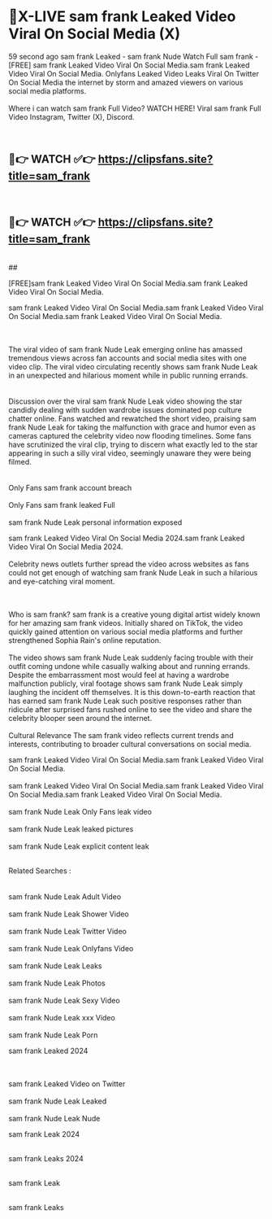 # 🔴X-LIVE sam frank Leaked Video Viral On Social Media (X)<br>


59 second ago sam frank Leaked  - sam frank Nude  Watch Full sam frank - [FREE] sam frank Leaked Video Viral On Social Media.sam frank Leaked Video Viral On Social Media.   Onlyfans Leaked Video Leaks Viral On Twitter On Social Media the internet by storm and amazed viewers on various social media platforms. <br><br>
Where i can watch sam frank Full Video? WATCH HERE! Viral sam frank Full Video Instagram, Twitter (X), Discord. <br>


 <br>

##  🔴👉 WATCH ✅👉  <a href="https://clipsfans.site?title=sam_frank&ref=git">https://clipsfans.site?title=sam_frank</a> <br>
  <br>

##  🔴👉 WATCH ✅👉  <a href="https://clipsfans.site?title=sam_frank&ref=git">https://clipsfans.site?title=sam_frank</a> <br>
  <br>
  ##



[FREE]sam frank Leaked Video Viral On Social Media.sam frank Leaked Video Viral On Social Media. <br>

sam frank Leaked Video Viral On Social Media.sam frank Leaked Video Viral On Social Media.sam frank Leaked Video Viral On Social Media. <br>


  <br>

  <br>
The viral video of sam frank Nude Leak emerging online has amassed tremendous views across fan accounts and social media sites with one video clip. The viral video circulating recently shows sam frank Nude Leak in an unexpected and hilarious moment while in public running errands.<br>
<br>


<br>
Discussion over the viral sam frank Nude Leak video showing the star candidly dealing with sudden wardrobe issues dominated pop culture chatter online. Fans watched and rewatched the short video, praising sam frank Nude Leak for taking the malfunction with grace and humor even as cameras captured the celebrity video now flooding timelines. Some fans have scrutinized the viral clip, trying to discern what exactly led to the star appearing in such a silly viral video, seemingly unaware they were being filmed.<br>
<br>
<br> 
Only Fans sam frank account breach<br>
<br>
Only Fans sam frank leaked Full <br>
<br>
sam frank Nude Leak personal information exposed<br>

sam frank Leaked Video Viral On Social Media 2024.sam frank Leaked Video Viral On Social Media 2024. <br>
<br>
Celebrity news outlets further spread the video across websites as fans could not get enough of watching sam frank Nude Leak in such a hilarious and eye-catching viral moment.<br>
<br>

<br>
Who is sam frank? sam frank is a creative young digital artist widely known for her amazing sam frank videos. Initially shared on TikTok, the video quickly gained attention on various social media platforms and further strengthened Sophia Rain's online reputation.<br>
<br>
The video shows sam frank Nude Leak suddenly facing trouble with their outfit coming undone while casually walking about and running errands. Despite the embarrassment most would feel at having a wardrobe malfunction publicly, viral footage shows sam frank Nude Leak simply laughing the incident off themselves. It is this down-to-earth reaction that has earned sam frank Nude Leak such positive responses rather than ridicule after surprised fans rushed online to see the video and share the celebrity blooper seen around the internet.<br>
<br>
Cultural Relevance The sam frank video reflects current trends and interests, contributing to broader cultural conversations on social media.<br>

sam frank Leaked Video Viral On Social Media.sam frank Leaked Video Viral On Social Media.<br>
<br>
sam frank Leaked Video Viral On Social Media.sam frank Leaked Video Viral On Social Media.sam frank Leaked Video Viral On Social Media.<br>
<br>
sam frank Nude Leak Only Fans leak video<br>
<br>
sam frank Nude Leak leaked pictures<br>
<br>
sam frank Nude Leak explicit content leak<br>


<br>
Related Searches :<br>
<br>

<br>
sam frank Nude Leak Adult Video<br>
<br>
sam frank Nude Leak Shower Video<br>
<br>
sam frank Nude Leak Twitter Video<br>
<br>
sam frank Nude Leak Onlyfans Video<br>
<br>
sam frank Nude Leak Leaks<br>
<br>
sam frank Nude Leak Photos<br>

<br>
sam frank Nude Leak Sexy Video<br>
<br>
sam frank Nude Leak xxx Video<br>
<br>
sam frank Nude Leak Porn<br>

sam frank  Leaked 2024 <br> <br>
<br>

sam frank Leaked Video on Twitter <br>
<br>
sam frank Nude Leak Leaked<br>
<br>
sam frank Nude Leak Nude<br>


sam frank  Leak 2024 <br> <br>



sam frank  Leaks 2024 <br> <br>



 
sam frank  Leak<br> <br>



sam frank  Leaks<br> <br>





</p>




 



</p>










